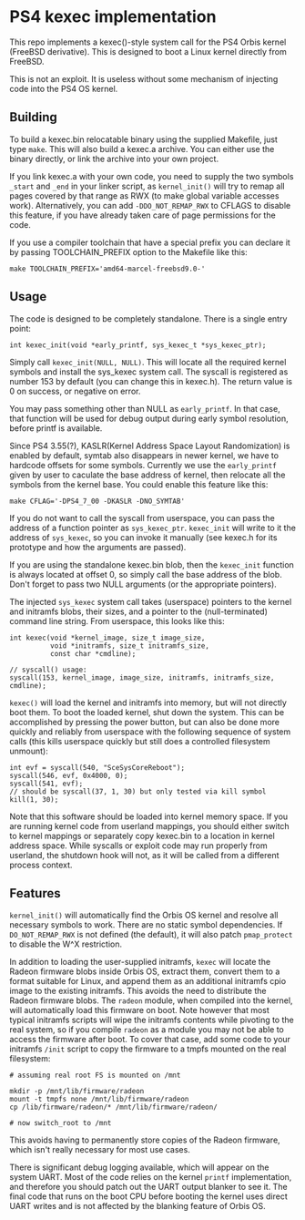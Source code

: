 # PS4 kexec implementation

This repo implements a kexec()-style system call for the PS4 Orbis kernel
(FreeBSD derivative). This is designed to boot a Linux kernel directly from
FreeBSD.

This is not an exploit. It is useless without some mechanism of injecting code
into the PS4 OS kernel.

## Building

To build a kexec.bin relocatable binary using the supplied Makefile, just type
`make`. This will also build a kexec.a archive. You can either use the binary
directly, or link the archive into your own project.

If you link kexec.a with your own code, you need to supply the two symbols
`_start` and `_end` in your linker script, as `kernel_init()` will try to remap
all pages covered by that range as RWX (to make global variable accesses work).
Alternatively, you can add `-DDO_NOT_REMAP_RWX` to CFLAGS to disable this
feature, if you have already taken care of page permissions for the code.

If you use a compiler toolchain that have a special prefix you can declare it
by passing TOOLCHAIN_PREFIX option to the Makefile like this:

    make TOOLCHAIN_PREFIX='amd64-marcel-freebsd9.0-'

## Usage

The code is designed to be completely standalone. There is a single entry point:

    int kexec_init(void *early_printf, sys_kexec_t *sys_kexec_ptr);

Simply call `kexec_init(NULL, NULL)`. This will locate all the required kernel
symbols and install the sys_kexec system call. The syscall is registered
as number 153 by default (you can change this in kexec.h). The return value
is 0 on success, or negative on error.

You may pass something other than NULL as `early_printf`. In that case, that
function will be used for debug output during early symbol resolution, before
printf is available.

Since PS4 3.55(?), KASLR(Kernel Address Space Layout Randomization) is
enabled by default, symtab also disappears in newer kernel, we have to
hardcode offsets for some symbols. Currently we use the `early_printf`
given by user to caculate the base address of kernel, then relocate all the
symbols from the kernel base. You could enable this feature like this:

    make CFLAG='-DPS4_7_00 -DKASLR -DNO_SYMTAB'

If you do not want to call the syscall from userspace, you can pass the address
of a function pointer as `sys_kexec_ptr`. `kexec_init` will write to it the
address of `sys_kexec`, so you can invoke it manually (see kexec.h for
its prototype and how the arguments are passed).

If you are using the standalone kexec.bin blob, then the `kexec_init` function
is always located at offset 0, so simply call the base address of the blob.
Don't forget to pass two NULL arguments (or the appropriate pointers).

The injected `sys_kexec` system call takes (userspace) pointers to the kernel
and initramfs blobs, their sizes, and a pointer to the (null-terminated) command
line string. From userspace, this looks like this:

    int kexec(void *kernel_image, size_t image_size,
              void *initramfs, size_t initramfs_size,
              const char *cmdline);

    // syscall() usage:
    syscall(153, kernel_image, image_size, initramfs, initramfs_size, cmdline);

`kexec()` will load the kernel and initramfs into memory, but will not directly
boot them. To boot the loaded kernel, shut down the system. This can be
accomplished by pressing the power button, but can also be done more quickly
and reliably from userspace with the following sequence of system calls (this
kills userspace quickly but still does a controlled filesystem unmount):

    int evf = syscall(540, "SceSysCoreReboot");
    syscall(546, evf, 0x4000, 0);
    syscall(541, evf);
    // should be syscall(37, 1, 30) but only tested via kill symbol
    kill(1, 30);

Note that this software should be loaded into kernel memory space. If you are
running kernel code from userland mappings, you should either switch to kernel
mappings or separately copy kexec.bin to a location in kernel address space.
While syscalls or exploit code may run properly from userland, the shutdown hook
will not, as it will be called from a different process context.

## Features

`kernel_init()` will automatically find the Orbis OS kernel and resolve all
necessary symbols to work. There are no static symbol dependencies. If
`DO_NOT_REMAP_RWX` is not defined (the default), it will also patch
`pmap_protect` to disable the W^X restriction.

In addition to loading the user-supplied initramfs, `kexec` will locate the
Radeon firmware blobs inside Orbis OS, extract them, convert them to a format
suitable for Linux, and append them as an additional initramfs cpio image to
the existing initramfs. This avoids the need to distribute the Radeon firmware
blobs. The `radeon` module, when compiled into the kernel, will automatically
load this firmware on boot. Note however that most typical initramfs scripts
will wipe the initramfs contents while pivoting to the real system, so if you
compile `radeon` as a module you may not be able to access the firmware after
boot. To cover that case, add some code to your initramfs `/init` script to
copy the firmware to a tmpfs mounted on the real filesystem:

    # assuming real root FS is mounted on /mnt

    mkdir -p /mnt/lib/firmware/radeon
    mount -t tmpfs none /mnt/lib/firmware/radeon
    cp /lib/firmware/radeon/* /mnt/lib/firmware/radeon/

    # now switch_root to /mnt

This avoids having to permanently store copies of the Radeon firmware, which
isn't really necessary for most use cases.

There is significant debug logging available, which will appear on the system
UART. Most of the code relies on the kernel `printf` implementation, and
therefore you should patch out the UART output blanker to see it. The final
code that runs on the boot CPU before booting the kernel uses direct UART
writes and is not affected by the blanking feature of Orbis OS.
